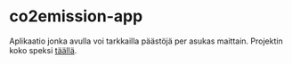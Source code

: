 # co2emission-app
Aplikaatio jonka avulla voi tarkkailla päästöjä per asukas maittain. Projektin koko speksi [täällä](https://www.reaktor.com/ennakkotehtava-ohjelmistokehittaja/).
